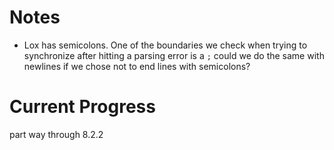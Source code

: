 # Notes

- Lox has semicolons. One of the boundaries we check when trying to synchronize after hitting a parsing error is a `;` could we do the same with newlines if we chose not to end lines with semicolons?

# Current Progress

part way through 8.2.2
